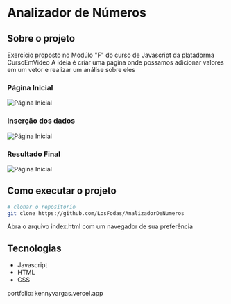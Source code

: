 # Analizador de Números

## Sobre o projeto

Exercício proposto no Modúlo "F" do curso de Javascript da platadorma CursoEmVideo
A ideia é criar uma página onde possamos adicionar valores em um vetor e realizar
um análise sobre eles

### Página Inicial
![Página Inicial](https://github.com/LosFodas/AnalizadorDeNumeros/img/prints/analizador-num-print-1)

### Inserção dos dados
![Página Inicial](https://github.com/LosFodas/AnalizadorDeNumeros/img/prints/analizador-num-print-2)

### Resultado Final
![Página Inicial](https://github.com/LosFodas/AnalizadorDeNumeros/img/prints/analizador-num-print-3)

## Como executar o projeto

```bash
# clonar o repositorio
git clone https://github.com/LosFodas/AnalizadorDeNumeros
```

Abra o arquivo index.html com um navegador de sua preferência

## Tecnologias
- Javascript
- HTML
- CSS

portfolio: kennyvargas.vercel.app
